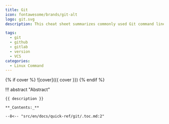 ```yaml
---
title: Git
icon: fontawesome/brands/git-alt
logo: git.svg
description: This cheat sheet summarizes commonly used Git command line instructions for quick reference.

tags:
  - git
  - github
  - gitlab
  - version
  - VCS
categories:
  - Linux Command
---
```


{% if cover %}
![cover]({{ cover }})
{% endif %}

!!! abstract "Abstract"

    {{ description }}

    **_Contents:_**

    --8<-- "src/en/docs/quick-ref/git/.toc.md:2"
